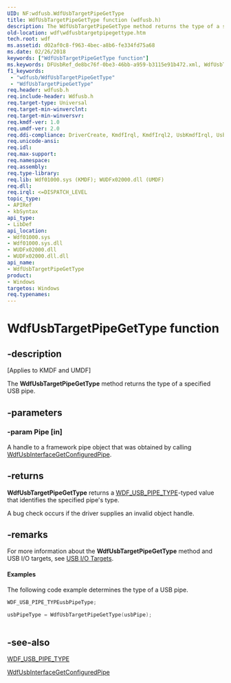 ```yaml
---
UID: NF:wdfusb.WdfUsbTargetPipeGetType
title: WdfUsbTargetPipeGetType function (wdfusb.h)
description: The WdfUsbTargetPipeGetType method returns the type of a specified USB pipe.
old-location: wdf\wdfusbtargetpipegettype.htm
tech.root: wdf
ms.assetid: d02af0c8-f963-4bec-a8b6-fe334fd75a68
ms.date: 02/26/2018
keywords: ["WdfUsbTargetPipeGetType function"]
ms.keywords: DFUsbRef_de8bc76f-0be3-46bb-a959-b3115e91b472.xml, WdfUsbTargetPipeGetType, WdfUsbTargetPipeGetType method, kmdf.wdfusbtargetpipegettype, wdf.wdfusbtargetpipegettype, wdfusb/WdfUsbTargetPipeGetType
f1_keywords:
 - "wdfusb/WdfUsbTargetPipeGetType"
 - "WdfUsbTargetPipeGetType"
req.header: wdfusb.h
req.include-header: Wdfusb.h
req.target-type: Universal
req.target-min-winverclnt: 
req.target-min-winversvr: 
req.kmdf-ver: 1.0
req.umdf-ver: 2.0
req.ddi-compliance: DriverCreate, KmdfIrql, KmdfIrql2, UsbKmdfIrql, UsbKmdfIrql2
req.unicode-ansi: 
req.idl: 
req.max-support: 
req.namespace: 
req.assembly: 
req.type-library: 
req.lib: Wdf01000.sys (KMDF); WUDFx02000.dll (UMDF)
req.dll: 
req.irql: <=DISPATCH_LEVEL
topic_type:
- APIRef
- kbSyntax
api_type:
- LibDef
api_location:
- Wdf01000.sys
- Wdf01000.sys.dll
- WUDFx02000.dll
- WUDFx02000.dll.dll
api_name:
- WdfUsbTargetPipeGetType
product:
- Windows
targetos: Windows
req.typenames: 
---
```


# WdfUsbTargetPipeGetType function


## -description


<p class="CCE_Message">[Applies to KMDF and UMDF]</p>

The <b>WdfUsbTargetPipeGetType</b> method returns the type of a specified USB pipe.


## -parameters




### -param Pipe [in]

A handle to a framework pipe object that was obtained by calling <a href="https://docs.microsoft.com/windows-hardware/drivers/ddi/wdfusb/nf-wdfusb-wdfusbinterfacegetconfiguredpipe">WdfUsbInterfaceGetConfiguredPipe</a>. 


## -returns



<b>WdfUsbTargetPipeGetType</b> returns a <a href="https://docs.microsoft.com/windows-hardware/drivers/ddi/wdfusb/ne-wdfusb-_wdf_usb_pipe_type">WDF_USB_PIPE_TYPE</a>-typed value that identifies the specified pipe's type. 

A bug check occurs if the driver supplies an invalid object handle.






## -remarks



For more information about the <b>WdfUsbTargetPipeGetType</b> method and USB I/O targets, see <a href="https://docs.microsoft.com/windows-hardware/drivers/wdf/usb-i-o-targets">USB I/O Targets</a>.


#### Examples

The following code example determines the type of a USB pipe.

```cpp
WDF_USB_PIPE_TYPEusbPipeType;

usbPipeType = WdfUsbTargetPipeGetType(usbPipe);
 
```



## -see-also




<a href="https://docs.microsoft.com/windows-hardware/drivers/ddi/wdfusb/ne-wdfusb-_wdf_usb_pipe_type">WDF_USB_PIPE_TYPE</a>



<a href="https://docs.microsoft.com/windows-hardware/drivers/ddi/wdfusb/nf-wdfusb-wdfusbinterfacegetconfiguredpipe">WdfUsbInterfaceGetConfiguredPipe</a>
 

 

